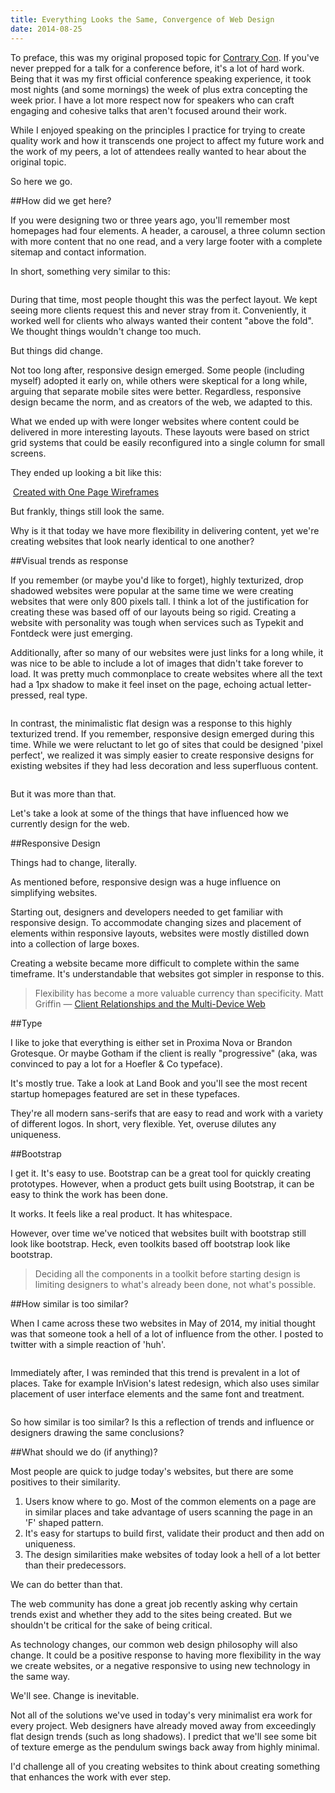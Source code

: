 ```yaml
---
title: Everything Looks the Same, Convergence of Web Design
date: 2014-08-25
---
```


To preface, this was my original proposed topic for [Contrary Con](http://contrarycon.com/). If you've never prepped for a talk for a conference before, it's a lot of hard work. Being that it was my first official conference speaking experience, it took most nights (and some mornings) the week of plus extra concepting the week prior. I have a lot more respect now for speakers who can craft engaging and cohesive talks that aren't focused around their work.

While I enjoyed speaking on the principles I practice for trying to create quality work and how it transcends one project to affect my future work and the work of my peers, a lot of attendees really wanted to hear about the original topic.

So here we go.

##How did we get here?

If you were designing two or three years ago, you'll remember most homepages had four elements. A header, a carousel, a three column section with more content that no one read, and a very large footer with a complete sitemap and contact information.

In short, something very similar to this:

![]()

During that time, most people thought this was the perfect layout. We kept seeing more clients request this and never stray from it. Conveniently, it worked well for clients who always wanted their content "above the fold". We thought things wouldn't change too much.

But things did change.

Not too long after, responsive design emerged. Some people (including myself) adopted it early on, while others were skeptical for a long while, arguing that separate mobile sites were better. Regardless, responsive design became the norm, and as creators of the web, we adapted to this.

What we ended up with were longer websites where content could be delivered in more interesting layouts. These layouts were based on strict grid systems that could be easily reconfigured into a single column for small screens.

They ended up looking a bit like this:

![]()
[Created with One Page Wireframes](http://graphicburger.com/one-page-website-wireframes/)

But frankly, things still look the same.

Why is it that today we have more flexibility in delivering content, yet we're creating websites that look nearly identical to one another?

##Visual trends as response

If you remember (or maybe you'd like to forget), highly texturized, drop shadowed websites were popular at the same time we were creating websites that were only 800 pixels tall. I think a lot of the justification for creating these was based off of our layouts being so rigid. Creating a website with personality was tough when services such as Typekit and Fontdeck were just emerging.

Additionally, after so many of our websites were just links for a long while, it was nice to be able to include a lot of images that didn't take forever to load. It was pretty much commonplace to create websites where all the text had a 1px shadow to make it feel inset on the page, echoing actual letter-pressed, real type.

![]()

In contrast, the minimalistic flat design was a response to this highly texturized trend. If you remember, responsive design emerged during this time. While we were reluctant to let go of sites that could be designed 'pixel perfect', we realized it was simply easier to create responsive designs for existing websites if they had less decoration and less superfluous content.

![]()

But it was more than that.

Let's take a look at some of the things that have influenced how we currently design for the web.

##Responsive Design

Things had to change, literally.

As mentioned before, responsive design was a huge influence on simplifying websites.

Starting out, designers and developers needed to get familiar with responsive design. To accommodate changing sizes and placement of elements within responsive layouts, websites were mostly distilled down into a collection of large boxes.

Creating a website became more difficult to complete within the same timeframe. It's understandable that websites got simpler in response to this.

> Flexibility has become a more valuable currency than specificity.
> Matt Griffin — [Client Relationships and the Multi-Device Web](http://alistapart.com/article/client-relationships-and-the-multi-device-web)

##Type

I like to joke that everything is either set in Proxima Nova or Brandon Grotesque. Or maybe Gotham if the client is really "progressive" (aka, was convinced to pay a lot for a Hoefler & Co typeface).

It's mostly true. Take a look at Land Book and you'll see the most recent startup homepages featured are set in these typefaces.

They're all modern sans-serifs that are easy to read and work with a variety of different logos. In short, very flexible. Yet, overuse dilutes any uniqueness.

##Bootstrap

I get it. It's easy to use. Bootstrap can be a great tool for quickly creating prototypes. However, when a product gets built using Bootstrap, it can be easy to think the work has been done.

It works. It feels like a real product. It has whitespace.

However, over time we've noticed that websites built with bootstrap still look like bootstrap. Heck, even toolkits based off bootstrap look like bootstrap.

> Deciding all the components in a toolkit before starting design is limiting designers to what's already been done, not what's possible.

##How similar is too similar?

When I came across these two websites in May of 2014, my initial thought was that someone took a hell of a lot of influence from the other. I posted to twitter with a simple reaction of 'huh'.

![]()

Immediately after, I was reminded that this trend is prevalent in a lot of places. Take for example InVision's latest redesign, which also uses similar placement of user interface elements and the same font and treatment.

![]()

So how similar is too similar? Is this a reflection of trends and influence or designers drawing the same conclusions?

##What should we do (if anything)?

Most people are quick to judge today's websites, but there are some positives to their similarity.

1. Users know where to go. Most of the common elements on a page are in similar places and take advantage of users scanning the page in an 'F' shaped pattern.
2. It's easy for startups to build first, validate their product and then add on uniqueness.
3. The design similarities make websites of today look a hell of a lot better than their predecessors.

We can do better than that.

The web community has done a great job recently asking why certain trends exist and whether they add to the sites being created. But we shouldn't be critical for the sake of being critical.

As technology changes, our common web design philosophy will also change. It could be a positive response to having more flexibility in the way we create websites, or a negative responsive to using new technology in the same way.

We'll see. Change is inevitable.

Not all of the solutions we've used in today's very minimalist era work for every project. Web designers have already moved away from exceedingly flat design trends (such as long shadows). I predict that we'll see some bit of texture emerge as the pendulum swings back away from highly minimal.

I'd challenge all of you creating websites to think about creating something that enhances the work with ever step.
